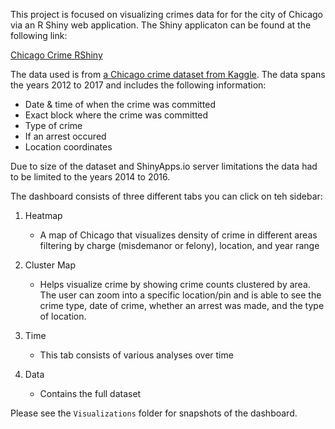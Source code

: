 This project is focused on visualizing crimes data for for the city of Chicago via an R Shiny web application. The Shiny applicaton can be found at the following link:

[Chicago Crime RShiny](https://rizshawn.shinyapps.io/ChicagoCrime_Rshiny/)

The data used is from [a Chicago crime dataset from Kaggle](https://www.kaggle.com/currie32/crimes-in-chicago/data). The data spans the years 2012 to 2017 and includes the following information:

- Date & time of when the crime was committed 
- Exact block where the crime was committed 
- Type of crime
- If an arrest occured 
- Location coordinates 

Due to size of the dataset and ShinyApps.io server limitations the data had to be limited to the years 2014 to 2016.

The dashboard consists of three different tabs you can click on teh sidebar:

1. Heatmap
	- A map of Chicago that visualizes density of crime in 	 		  different areas filtering by charge (misdemanor or 		  	  felony), location, and year range 

2. Cluster Map
	- Helps visualize crime by showing crime counts clustered by 	  area. The user can zoom into a specific location/pin and 	  	  is able to see the crime type, date of crime, whether an 	 	  arrest was made, and the type of location. 

3. Time
	- This tab consists of various analyses over time

4. Data 
	- Contains the full dataset 

Please see the `Visualizations` folder for snapshots of the dashboard. 





